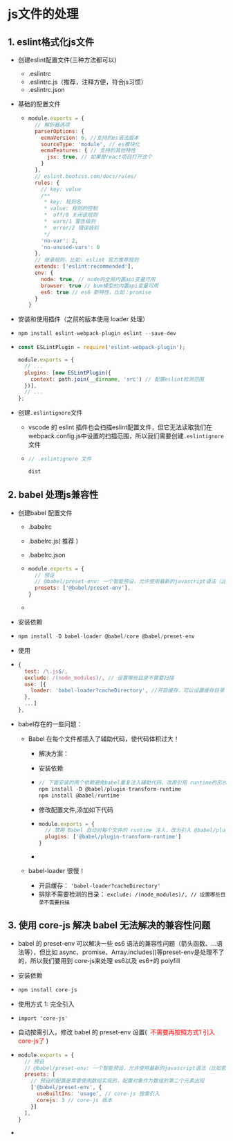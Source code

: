 # js文件的处理

## 1. eslint格式化js文件

- 创建eslint配置文件(三种方法都可以)

  - .eslintrc
  - .eslintrc.js（推荐，注释方便，符合js习惯）
  - .eslintrc.json

- 基础的配置文件

  - ```js
    module.exports = {
      // 解析器选项
      parserOptions: {
        ecmaVersion: 6, //支持的es语法版本
        sourceType: 'module', // es模块化
        ecmaFeatures: { // 支持的其他特性
          jsx: true, // 如果是react项目打开这个
        }
      },
      // eslint.bootcss.com/docs/rules/
      rules: {
        // key: value
        /**
         * key: 规则名
         * value: 规则的控制
         *  off/0 关闭该规则
         *  warn/1 警告级别
         *  error/2 错误级别
         */
        'no-var': 2,
        'no-unused-vars': 0
      },
      // 继承规则，比如: eslint 官方推荐规则
      extends: ['eslint:recommended'],
      env: {
        node: true, // node的全局内置api变量可用
        browser: true // bom模型的内置api变量可用
        es6: true // es6 新特性，比如：promise
      }
    }
    ```

- 安装和使用插件（之前的版本使用 loader 处理）

- ```js
  npm install eslint-webpack-plugin eslint --save-dev
  ```

- ```js
  const ESLintPlugin = require('eslint-webpack-plugin');
  
  module.exports = {
    // ...
    plugins: [new ESLintPlugin({
      context: path.join(__dirname, 'src') // 配置eslint检测范围
    })],
    // ...
  };
  ```

- 创建`.eslintignore`文件

  - vscode 的 eslint 插件也会扫描eslint配置文件，但它无法读取我们在webpack.config.js中设置的扫描范围，所以我们需要创建`.eslintignore`文件

  - ```js
    // .eslintignore 文件
    
    dist
    ```





## 2. babel 处理js兼容性

- 创建babel 配置文件

  - .babelrc

  - .babelrc.js( 推荐 )

  - .babelrc.json

  - ```js
    module.exports = {
      // 预设
      // @babel/preset-env: 一个智能预设，允许使用最新的javascript语法（比如箭头函数, ...）
      presets: ['@babel/preset-env'],
    }
    ```

  - 

- 安装依赖

- ```js
  npm install -D babel-loader @babel/core @babel/preset-env
  
  ```

- 使用

- ```js
  {
    test: /\.js$/,
    exclude: /(node_modules)/, // 设置哪些目录不需要扫描
    use: [{
      loader: 'babel-loader?cacheDirectory', //开启缓存，可以设置缓存目录
    },
    ...]
  },
  ```

- babel存在的一些问题：

  - Babel 在每个文件都插入了辅助代码，使代码体积过大！

    - 解决方案：

    - 安装依赖

    - ```js
      // 下面安装的两个依赖避免babel重复注入辅助代码，改用引用 runtime的形式
      npm install -D @babel/plugin-transform-runtime
      npm install @babel/runtime
      ```

    - 修改配置文件,添加如下代码

    - ```js
      module.exports = {
        // 禁用 Babel 自动对每个文件的 runtime 注入，改为引入 @babel/plugin-transform-runtime 并且使所有辅助代码从这里引用。
        plugins: ['@babel/plugin-transform-runtime']
      }
    
      ```

    - 

  - babel-loader 很慢！

    - 开启缓存： `'babel-loader?cacheDirectory'`
    - 排除不需要检测的目录：  `exclude: /(node_modules)/, // 设置哪些目录不需要扫描`

## 

## 3. 使用 core-js 解决 babel 无法解决的兼容性问题

- babel 的 preset-env 可以解决一些 es6 语法的兼容性问题（箭头函数、...语法等），但比如 async、promise、Array.includes()等preset-env是处理不了的，所以我们要用到 core-js来处理 es6以及 es6+的 polyfill

- 安装依赖

- ```js
  npm install core-js
  ```

- 使用方式 1: 完全引入

- ```
  import 'core-js'

- 自动按需引入，修改 babel 的 preset-env 设置(<span style="color: red">  不需要再按照方式1 引入 core-js了 </span>)

- ```js
  module.exports = {
    // 预设
    // @babel/preset-env: 一个智能预设，允许使用最新的javascript语法（比如箭头函数, ...）
    presets: [
      // 预设的配置是需要使用数组实现的，配置对象作为数组的第二个元素出现
      ['@babel/preset-env', {
        useBuiltIns: 'usage', // core-js 按需引入
        corejs: 3 // core-js 版本
      }]
    ],
  }
  ```

- 
